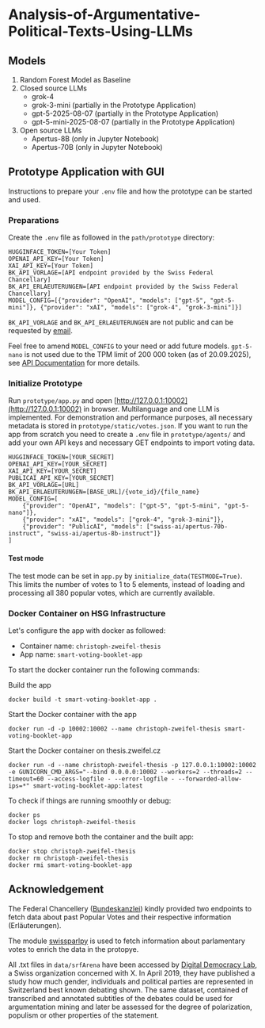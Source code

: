 # Analysis-of-Argumentative-Political-Texts-Using-LLMs

## Models
1. Random Forest Model as Baseline
2. Closed source LLMs 
   - grok-4
   - grok-3-mini (partially in the Prototype Application)
   - gpt-5-2025-08-07 (partially in the Prototype Application)
   - gpt-5-mini-2025-08-07 (partially in the Prototype Application)
3. Open source LLMs 
   - Apertus-8B (only in Jupyter Notebook)
   - Apertus-70B (only in Jupyter Notebook)

## Prototype Application with GUI
Instructions to prepare your `.env` file and how the prototype can be started and used.

### Preparations
Create the `.env` file as followed in the `path/prototype` directory:

```
HUGGINFACE_TOKEN=[Your Token]
OPENAI_API_KEY=[Your Token]
XAI_API_KEY=[Your Token]
BK_API_VORLAGE=[API endpoint provided by the Swiss Federal Chancellary]
BK_API_ERLAEUTERUNGEN=[API endpoint provided by the Swiss Federal Chancellary]
MODEL_CONFIG=[{"provider": "OpenAI", "models": ["gpt-5", "gpt-5-mini"]}, {"provider": "xAI", "models": ["grok-4", "grok-3-mini"]}]
```

`BK_API_VORLAGE` and `BK_API_ERLAEUTERUNGEN` are not public and can be requested by [email](support@bk.admin.ch). 

Feel free to amend `MODEL_CONFIG` to your need or add future models. `gpt-5-nano` is not used due to the TPM limit of 200 000 token (as of 20.09.2025), see [API Documentation](https://platform.openai.com/docs/models/gpt-5-nano) for more details.

### Initialize Prototype
Run `prototype/app.py` and open [http://127.0.0.1:10002](http://127.0.0.1:10002) in browser. Multilanguage and one LLM is implemented. For demonstration and performance purposes, all necessary metadata is stored in `prototype/static/votes.json`. If you want to run the app from scratch you need to create a `.env` file in `prototype/agents/` and add your own API keys and necessary GET endpoints to import voting data.

```
HUGGINFACE_TOKEN=[YOUR_SECRET]
OPENAI_API_KEY=[YOUR_SECRET]
XAI_API_KEY=[YOUR_SECRET]
PUBLICAI_API_KEY=[YOUR_SECRET]
BK_API_VORLAGE=[URL]
BK_API_ERLAEUTERUNGEN=[BASE_URL]/{vote_id}/{file_name}
MODEL_CONFIG=[
    {"provider": "OpenAI", "models": ["gpt-5", "gpt-5-mini", "gpt-5-nano"]},
    {"provider": "xAI", "models": ["grok-4", "grok-3-mini"]},
    {"provider": "PublicAI", "models": ["swiss-ai/apertus-70b-instruct", "swiss-ai/apertus-8b-instruct"]}
]
```

#### Test mode
The test mode can be set in `app.py` by `initialize_data(TESTMODE=True)`. This limits the number of votes to 1 to 5 elements, instead of loading and processing all 380 popular votes, which are currently available.

### Docker Container on HSG Infrastructure
Let's configure the app with docker as followed:
- Container name: `christoph-zweifel-thesis`
- App name: `smart-voting-booklet-app`

To start the docker container run the following commands:

Build the app
```
docker build -t smart-voting-booklet-app .
```
Start the Docker container with the app
```
docker run -d -p 10002:10002 --name christoph-zweifel-thesis smart-voting-booklet-app
```

Start the Docker container on thesis.zweifel.cz
```
docker run -d --name christoph-zweifel-thesis -p 127.0.0.1:10002:10002 -e GUNICORN_CMD_ARGS="--bind 0.0.0.0:10002 --workers=2 --threads=2 --timeout=60 --access-logfile - --error-logfile - --forwarded-allow-ips=*" smart-voting-booklet-app:latest
```

To check if things are running smoothly or debug:
```
docker ps
docker logs christoph-zweifel-thesis
```

To stop and remove both the container and the built app:
```
docker stop christoph-zweifel-thesis
docker rm christoph-zweifel-thesis
docker rmi smart-voting-booklet-app
```

## Acknowledgement
The Federal Chancellery ([Bundeskanzlei](https://www.bk.admin.ch/bk/en/home.html)) kindly provided two endpoints to 
fetch data about past Popular Votes and their respective information (Erläuterungen).

The module [swissparlpy](https://github.com/metaodi/swissparlpy) is used to fetch information about parlamentary votes to enrich the data in the protopye.

All .txt files in `data/srfArena` have been accessed by 
[Digital Democracy Lab](https://digdemlab.io/eye/2019/04/27/srfarena.html), a Swiss 
organization concerned with X. In April 2019, they have published a study how much gender, individuals and 
political parties are represented in Switzerland best known debating shown. The same dataset, contained of transcribed 
and annotated subtitles of the debates could be used for argumentation mining and later be assessed for the degree of
polarization, populism or other properties of the statement.